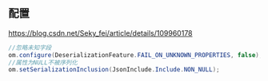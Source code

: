 ## 配置
https://blog.csdn.net/Seky_fei/article/details/109960178
```java
//忽略未知字段
om.configure(DeserializationFeature.FAIL_ON_UNKNOWN_PROPERTIES, false);
//属性为NULL不被序列化
om.setSerializationInclusion(JsonInclude.Include.NON_NULL);
```
